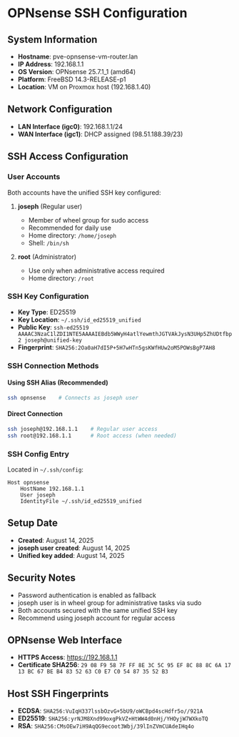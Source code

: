 # OPNsense SSH Configuration

## System Information
- **Hostname**: pve-opnsense-vm-router.lan
- **IP Address**: 192.168.1.1
- **OS Version**: OPNsense 25.7.1_1 (amd64)
- **Platform**: FreeBSD 14.3-RELEASE-p1
- **Location**: VM on Proxmox host (192.168.1.40)

## Network Configuration
- **LAN Interface (igc0)**: 192.168.1.1/24
- **WAN Interface (igc1)**: DHCP assigned (98.51.188.39/23)

## SSH Access Configuration

### User Accounts
Both accounts have the unified SSH key configured:

1. **joseph** (Regular user)
   - Member of wheel group for sudo access
   - Recommended for daily use
   - Home directory: `/home/joseph`
   - Shell: `/bin/sh`

2. **root** (Administrator)
   - Use only when administrative access required
   - Home directory: `/root`

### SSH Key Configuration
- **Key Type**: ED25519
- **Key Location**: `~/.ssh/id_ed25519_unified`
- **Public Key**: `ssh-ed25519 AAAAC3NzaC1lZDI1NTE5AAAAIEBdb5WWyH4atlYewmthJGTVAkJysN3UHp5ZhUDtfbp2 joseph@unified-key`
- **Fingerprint**: `SHA256:2Oa0aH7dI5P+5H7wHTn5gsKWfHUw2oM5POWsBgP7AH8`

### SSH Connection Methods

#### Using SSH Alias (Recommended)
```bash
ssh opnsense    # Connects as joseph user
```

#### Direct Connection
```bash
ssh joseph@192.168.1.1    # Regular user access
ssh root@192.168.1.1      # Root access (when needed)
```

### SSH Config Entry
Located in `~/.ssh/config`:
```
Host opnsense
    HostName 192.168.1.1
    User joseph
    IdentityFile ~/.ssh/id_ed25519_unified
```

## Setup Date
- **Created**: August 14, 2025
- **joseph user created**: August 14, 2025
- **Unified key added**: August 14, 2025

## Security Notes
- Password authentication is enabled as fallback
- joseph user is in wheel group for administrative tasks via sudo
- Both accounts secured with the same unified SSH key
- Recommend using joseph account for regular access

## OPNsense Web Interface
- **HTTPS Access**: https://192.168.1.1
- **Certificate SHA256**: `29 08 F9 58 7F FF 8E 3C 5C 95 EF 8C 88 8C 6A 17 13 BC 67 BE B4 83 52 63 C0 E7 C0 54 87 35 52 B3`

## Host SSH Fingerprints
- **ECDSA**: `SHA256:VuIqH337lssbOzvG+5bU9/oWCBpd4scHdfr5o//921A`
- **ED25519**: `SHA256:yrNJM8Xnd99oxgPkVZ+HtWW4d0nHj/YHOyjW7WXkoTQ`
- **RSA**: `SHA256:CMsOEw7iH9AqQG9ecoot3Wbj/39lInZVmCUAdeIHq4o`